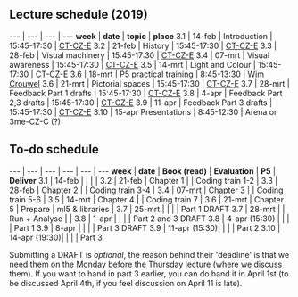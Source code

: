 
## Lecture schedule (2019)

--- | --- | --- | ---
**week** | **date**	| **topic** | **place**
3.1 | 14-feb | Introduction | 15:45-17:30 | [CT-CZ-E](https://educationrooms.tudelft.nl/zaleninfo.php?zid=140)
3.2 | 21-feb | History | 15:45-17:30 | [CT-CZ-E](https://educationrooms.tudelft.nl/zaleninfo.php?zid=140)
3.3 | 28-feb | Visual machinery | 15:45-17:30 | [CT-CZ-E](https://educationrooms.tudelft.nl/zaleninfo.php?zid=140)
3.4 | 07-mrt | Visual awareness | 15:45-17:30 | [CT-CZ-E](https://educationrooms.tudelft.nl/zaleninfo.php?zid=140)
3.5 | 14-mrt | Light and Colour | 15:45-17:30 | [CT-CZ-E](https://educationrooms.tudelft.nl/zaleninfo.php?zid=140)
3.6 | 18-mrt | P5 practical training | 8:45-13:30 | [Wim Crouwel](https://educationrooms.tudelft.nl/zaleninfo.php?zid=164)
3.6 | 21-mrt | Pictorial spaces | 15:45-17:30 | [CT-CZ-E](https://educationrooms.tudelft.nl/zaleninfo.php?zid=140)
3.7 | 28-mrt | Feedback  Part 1 drafts	 | 15:45-17:30 | [CT-CZ-E](https://educationrooms.tudelft.nl/zaleninfo.php?zid=140)
3.8 | 4-apr  | Feedback  Part 2,3 drafts	 | 15:45-17:30 | [CT-CZ-E](https://educationrooms.tudelft.nl/zaleninfo.php?zid=140)
3.9 | 11-apr | Feedback  Part 3 drafts	 | 15:45-17:30 | [CT-CZ-E](https://educationrooms.tudelft.nl/zaleninfo.php?zid=140)
3.10 | 15-apr	Presentations | 8:45-12:30 | Arena or 3me-CZ-C (?)


## To-do schedule

--- | --- | --- | --- | --- | ---
**week** 	| **date**	| **Book (read)** 	| **Evaluation** 	| **P5** 			|	 **Deliver**
3.1 	| 14-feb 		|  					|  					| 					| 
3.2 	| 21-feb 		| Chapter 1 		| 					| Coding train 1-2 	| 
3.3 	| 28-feb 		| Chapter 2 		|					| Coding train 3-4	|
3.4 	| 07-mrt 		| Chapter 3 		| 					| Coding train 5-6	|
3.5 	| 14-mrt 		| Chapter 4 		| 					| Coding train 7	|
3.6 	| 21-mrt 		| Chapter 5 		| Prepare			| ml5 & libraries	|
3.7 	| 25-mrt 		|		 	 		| 	 				| 					| Part 1 DRAFT
3.7 	| 28-mrt 		|		 	 		| Run + Analyse		| 					|
3.8 	| 1-apr 		| 	 				| 		 			| 					| Part 2 and 3 DRAFT
3.8 	| 4-apr (15:30) | 	 				| 		 			| 					| Part 1
3.9 	| 8-apr 		| 	 				| 		 			| 					| Part 3 DRAFT
3.9 	| 11-apr (15:30)| 	 				| 					| 					| Part 2
3.10 	| 14-apr (19:30)| 					| 					|					| Part 3

Submitting a DRAFT is *optional*, the reason behind their 'deadline' is that we need them on the Monday before the Thursday lecture (where we discuss them).  If you want to hand in part 3 earlier, you can do hand it in April 1st (to be discussed April 4th, if you feel discussion on April 11 is late).
